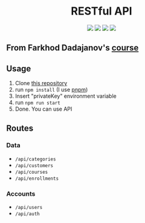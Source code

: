 <h1 align="center">RESTful API</h1>
<p align="center">
  <a target="_blank" href="https://github.com/sad1go0/rest-api-js/blob/main/LICENSE"><img src="https://img.shields.io/github/license/sad1go0/rest-api-js?color=red&logo=GitHub&style=flat-square" /></a>
  <a target="_blank" href="https://www.javascript.com"><img src="https://img.shields.io/github/languages/top/sad1go0/rest-api-js?color=yellow&logo=JavaScript&style=flat-square" /></a>
  <img src="https://img.shields.io/github/languages/code-size/sad1go0/rest-api-js?style=flat-square" />
  <img src="https://img.shields.io/github/package-json/v/sad1go0/rest-api-js?color=green&logo=Node.js&style=flat-square" />
<p>
<h2>From Farkhod Dadajanov's <a target="_blank" href="https://youtube.com/playlist?list=PL_WK6W0Gn1I6Z5UbiXgsK7j7oiKCV7vg6">course</a></h2>

<h2>Usage</h2>
<ol>
  <li>Clone <a href="https://github.com/sad1go0/rest-api-js.git">this repository</a></li>
  <li>run <code>npm install</code> (I use <a href="https://pnpm.io/">pnpm</a>)</li>
  <li>Insert "privateKey" environment variable</li>
  <li>run <code>npm run start</code></li>
  <li>Done. You can use API</li>
</ol>

<h2>Routes</h2>

<h3>Data</h3>

<ul>
  <li><code>/api/categories</code></li>
  <li><code>/api/customers</code></li>
  <li><code>/api/courses</code></li>
  <li><code>/api/enrollments</code></li>
</ul>

<h3>Accounts</h3>

<ul>
  <li><code>/api/users</code></li>
  <li><code>/api/auth</code></li>
</ul>
